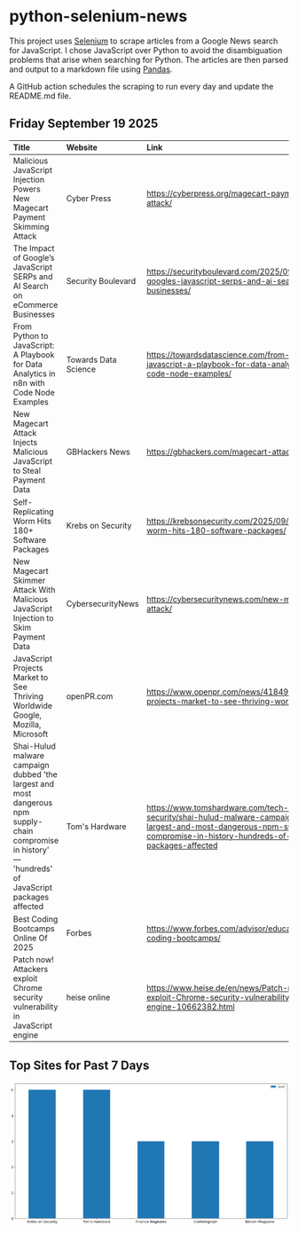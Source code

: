 # python-selenium-news

This project uses [Selenium](https://www.seleniumhq.org/) to scrape articles from a Google News search for JavaScript.
I chose JavaScript over Python to avoid the disambiguation problems that arise when searching for Python.
The articles are then parsed and output to a markdown file using [Pandas](https://pandas.pydata.org/).

A GitHub action schedules the scraping to run every day and update the README.md file.

## Friday September 19 2025


| Title                                                                                                                                                   | Website              | Link                                                                                                                                                                                                        |
|:--------------------------------------------------------------------------------------------------------------------------------------------------------|:---------------------|:------------------------------------------------------------------------------------------------------------------------------------------------------------------------------------------------------------|
| Malicious JavaScript Injection Powers New Magecart Payment Skimming Attack                                                                              | Cyber Press          | https://cyberpress.org/magecart-payment-skimming-attack/                                                                                                                                                    |
| The Impact of Google’s JavaScript SERPs and AI Search on eCommerce Businesses                                                                           | Security Boulevard   | https://securityboulevard.com/2025/09/the-impact-of-googles-javascript-serps-and-ai-search-on-ecommerce-businesses/                                                                                         |
| From Python to JavaScript: A Playbook for Data Analytics in n8n with Code Node Examples                                                                 | Towards Data Science | https://towardsdatascience.com/from-python-to-javascript-a-playbook-for-data-analytics-in-n8n-with-code-node-examples/                                                                                      |
| New Magecart Attack Injects Malicious JavaScript to Steal Payment Data                                                                                  | GBHackers News       | https://gbhackers.com/magecart-attack-2/                                                                                                                                                                    |
| Self-Replicating Worm Hits 180+ Software Packages                                                                                                       | Krebs on Security    | https://krebsonsecurity.com/2025/09/self-replicating-worm-hits-180-software-packages/                                                                                                                       |
| New Magecart Skimmer Attack With Malicious JavaScript Injection to Skim Payment Data                                                                    | CybersecurityNews    | https://cybersecuritynews.com/new-magecart-skimmer-attack/                                                                                                                                                  |
| JavaScript Projects Market to See Thriving Worldwide  Google, Mozilla, Microsoft                                                                        | openPR.com           | https://www.openpr.com/news/4184994/javascript-projects-market-to-see-thriving-worldwide-google                                                                                                             |
| Shai-Hulud malware campaign dubbed 'the largest and most dangerous npm supply-chain compromise in history' — 'hundreds' of JavaScript packages affected | Tom's Hardware       | https://www.tomshardware.com/tech-industry/cyber-security/shai-hulud-malware-campaign-dubbed-the-largest-and-most-dangerous-npm-supply-chain-compromise-in-history-hundreds-of-javascript-packages-affected |
| Best Coding Bootcamps Online Of 2025                                                                                                                    | Forbes               | https://www.forbes.com/advisor/education/bootcamps/best-coding-bootcamps/                                                                                                                                   |
| Patch now! Attackers exploit Chrome security vulnerability in JavaScript engine                                                                         | heise online         | https://www.heise.de/en/news/Patch-now-Attackers-exploit-Chrome-security-vulnerability-in-JavaScript-engine-10662382.html                                                                                   |
## Top Sites for Past 7 Days

![Graph of Top Sites](https://raw.githubusercontent.com/dan-mba/python-selenium-news/main/last-week.png)

